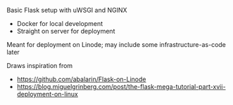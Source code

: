 Basic Flask setup with uWSGI and NGINX

* Docker for local development
* Straight on server for deployment

Meant for deployment on Linode; may include some infrastructure-as-code later

Draws inspiration from
* https://github.com/abalarin/Flask-on-Linode
* https://blog.miguelgrinberg.com/post/the-flask-mega-tutorial-part-xvii-deployment-on-linux
